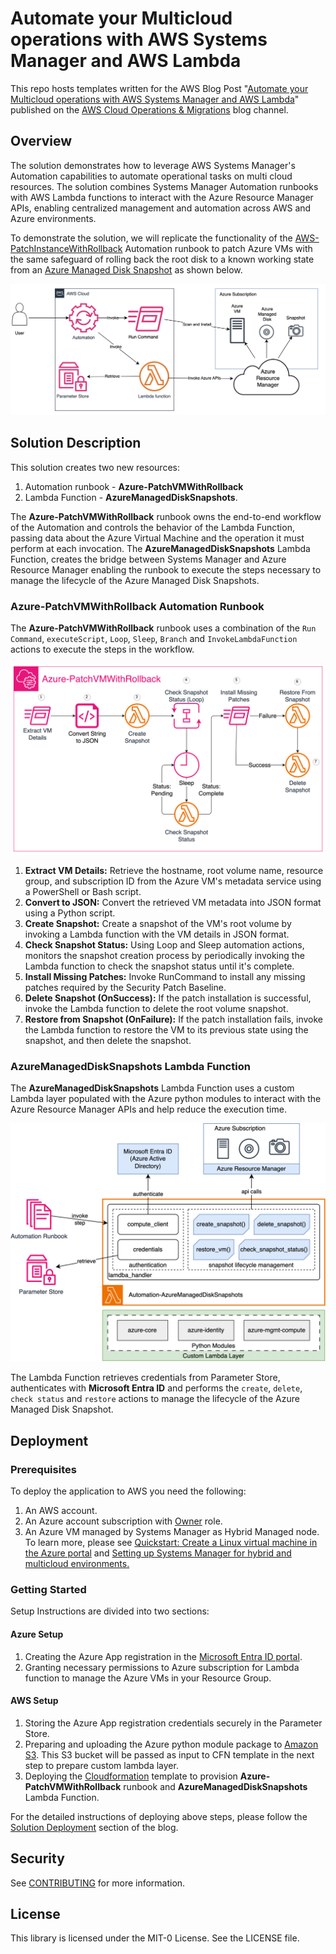 # Automate your Multicloud operations with AWS Systems Manager and AWS Lambda

This repo hosts templates written for the AWS Blog Post "[Automate your Multicloud operations with AWS Systems Manager and AWS Lambda](https://aws.amazon.com/blogs/mt/automate-your-multicloud-operations-with-aws-systems-manager-and-aws-lambda/)" published on the [AWS Cloud Operations & Migrations](https://aws.amazon.com/blogs/mt/) blog channel.

## Overview

The solution demonstrates how to leverage AWS Systems Manager's Automation capabilities to automate operational tasks on multi cloud resources. The solution combines Systems Manager Automation runbooks with AWS Lambda functions to interact with the Azure Resource Manager APIs, enabling centralized management and automation across AWS and Azure environments.

To demonstrate the solution, we will replicate the functionality of the [AWS-PatchInstanceWithRollback](https://docs.aws.amazon.com/systems-manager-automation-runbooks/latest/userguide/automation-aws-patchinstancewithrollback.html) Automation runbook to patch Azure VMs with the same safeguard of rolling back the root disk to a known working state from an [Azure Managed Disk Snapshot](https://learn.microsoft.com/en-us/azure/virtual-machines/snapshot-copy-managed-disk?tabs=portal) as shown below.

![PatchRollBackSolution](./images/PatchRollbacksolution.png)

## Solution Description

This solution creates two new resources:

1. Automation runbook - **Azure-PatchVMWithRollback** 
2. Lambda Function - **AzureManagedDiskSnapshots**.

The **Azure-PatchVMWithRollback** runbook owns the end-to-end workflow of the Automation and controls the behavior of the Lambda Function, passing data about the Azure Virtual Machine and the operation it must perform at each invocation. The **AzureManagedDiskSnapshots** Lambda Function, creates the bridge between Systems Manager and Azure Resource Manager enabling the runbook to execute the steps necessary to manage the lifecycle of the Azure Managed Disk Snapshots.

### Azure-PatchVMWithRollback Automation Runbook

The **Azure-PatchVMWithRollback** runbook uses a combination of the `Run Command`, `executeScript`, `Loop`, `Sleep`, `Branch` and `InvokeLambdaFunction` actions to execute the steps in the workflow.

![AutomationRunBook](images/Azure-PatchInstanceWithRollback.png)

1. **Extract VM Details:** Retrieve the hostname, root volume name, resource group, and subscription ID from the Azure VM's metadata service using a PowerShell or Bash script.
2. **Convert to JSON:** Convert the retrieved VM metadata into JSON format using a Python script.
3. **Create Snapshot:** Create a snapshot of the VM's root volume by invoking a Lambda function with the VM details in JSON format.
4. **Check Snapshot Status:** Using Loop and Sleep automation actions, monitors the snapshot creation process by periodically invoking the Lambda function to check the snapshot status until it's complete.
5. **Install Missing Patches:** Invoke RunCommand to install any missing patches required by the Security Patch Baseline.
6. **Delete Snapshot (OnSuccess):** If the patch installation is successful, invoke the Lambda function to delete the root volume snapshot.
7. **Restore from Snapshot (OnFailure):** If the patch installation fails, invoke the Lambda function to restore the VM to its previous state using the snapshot, and then delete the snapshot.

### AzureManagedDiskSnapshots Lambda Function

The **AzureManagedDiskSnapshots** Lambda Function uses a custom Lambda layer populated with the Azure python modules to interact with the Azure Resource Manager APIs and help reduce the execution time.

![LambdaFunction](images/AzureManagedDiskSnapshots.png)

The Lambda Function retrieves credentials from Parameter Store, authenticates with **Microsoft Entra ID** and performs the `create`, `delete`, `check status` and `restore` actions to manage the lifecycle of the Azure Managed Disk Snapshot.

## Deployment

### Prerequisites

To deploy the application to AWS you need the following:

1. An AWS account.
2. An Azure account subscription with [Owner](https://learn.microsoft.com/en-us/azure/role-based-access-control/built-in-roles) role.
3. An Azure VM managed by Systems Manager as Hybrid Managed node. To learn more, please see [Quickstart: Create a Linux virtual machine in the Azure portal](https://learn.microsoft.com/en-us/azure/virtual-machines/linux/quick-create-portal?tabs=ubuntu) and [Setting up Systems Manager for hybrid and multicloud environments.](https://docs.aws.amazon.com/systems-manager/latest/userguide/systems-manager-managedinstances.html)

### Getting Started

Setup Instructions are divided into two sections:

#### Azure Setup

1. Creating the Azure App registration in the [Microsoft Entra ID portal](https://entra.microsoft.com/).
2. Granting necessary permissions to Azure subscription for Lambda function to manage the Azure VMs in your Resource Group.

#### AWS Setup

1. Storing the Azure App registration credentials securely in the Parameter Store.
2. Preparing and uploading the Azure python module package to [Amazon S3](https://aws.amazon.com/s3/). This S3 bucket will be passed as input to CFN template in the next step to prepare custom lambda layer.
3. Deploying the [Cloudformation](./Resources/Cfn-Deploy-Azure-PatchVMWithRollback.yml) template to provision **Azure-PatchVMWithRollback** runbook and **AzureManagedDiskSnapshots** Lambda Function.

For the detailed instructions of deploying above steps, please follow the [Solution Deployment]() section of the blog.

## Security

See [CONTRIBUTING](CONTRIBUTING.md#security-issue-notifications) for more information.

## License

This library is licensed under the MIT-0 License. See the LICENSE file.


